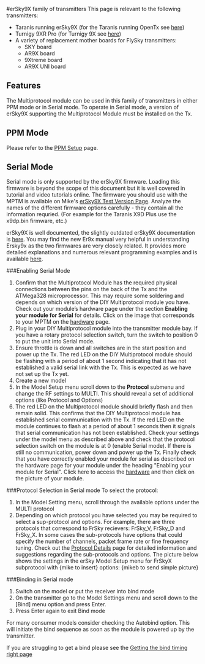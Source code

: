 #erSky9X family of transmitters
This page is relevant to the following transmitters:  
 - Taranis running erSky9X (for the Taranis running OpenTx see [here](Tx-Taranis.md))
 - Turnigy 9XR Pro (for Turnigy 9X see [here](Tx-FlyskyTH9X.md))
 - A variety of replacement mother boards for FlySky transmitters:  
    - SKY board
    - AR9X board
    - 9Xtreme board
    - AR9X UNI board


## Features
The Multiprotocol module can be used in this family of transmitters in either PPM mode or in Serial mode.  To operate in Serial mode, a version of erSky9X supporting the Multiprotocol Module must be installed on the Tx. 

## PPM Mode
Please refer to the [PPM Setup](PPM_Setup.md) page. 


## Serial Mode
Serial mode is only supported by the erSky9X firmware.  Loading this firmware is beyond the scope of this document but it is well covered in tutorial and video tutorials online. The firmware you should use with the MPTM is available on Mike's [erSky9X Test Version Page](http://openrcforums.com/forum/viewtopic.php?f=7&t=4676).  Analyze the names of the different firmware options carefully - they contain all the information requried. (For example for the Taranis X9D Plus use the x9dp.bin firmware, etc.)
 
erSky9X is well documented, the slightly outdated erSky9X documentation is [here](http://openrcforums.com/forum/viewtopic.php?f=5&t=6473#p90349).  You may find the new Er9x manual very helpful in understanding Ersky9x as the two firmwares are very closely related. It provides more detailed explanations and numerous relevant programming examples and is available [here](http://openrcforums.com/forum/viewtopic.php?f=5&t=6473#p90349).

###Enabling Serial Mode
1. Confirm that the Multiprotocol Module has the required physical connections between the pins on the back of the Tx and the ATMega328 microprocessor.  This may require some soldering and depends on which version of the DIY Multiprotocol module you have.  Check out your module’s hardware page under the section **Enabling your module for Serial** for details. Click on the image that corresponds to your MPTM on the [hardware](Hardware.md) page. 
1. Plug in your DIY Multiprotocol module into the transmitter module bay.  If you have a rotary protocol selection switch, turn the switch to position 0 to put the unit into Serial mode.  
1. Ensure throttle is down and all switches are in the start position and power up the Tx.  The red LED on the DIY Multiprotocol module should be flashing with a period of about 1 second indicating that it has not established a valid serial link with the Tx.  This is expected as we have not set up the Tx yet.
1.  Create a new model 
1. In the Model Setup menu scroll down to the **Protocol** submenu and change the RF settings to MULTI.  This should reveal a set of additional options (like Protocol and Options) 
1. The red LED on the Multiprotocol module should briefly flash and then remain solid.  This confirms that the DIY Multiprotocol module has established serial communication with the Tx.  If the red LED on the module continues to flash at a period of about 1 seconds then it signals that serial communication has not been established.  Check your settings under the model menu as described above and check that the protocol selection switch on the module is at 0 (enable Serial mode).  If there is still no communication, power down and power up the Tx.  Finally check that you have correctly enabled your module for serial as described on the hardware page for your module under the heading "Enabling your module for Serial". Click here to access the [hardware](Hardware.md) and then click on the picture of your module.

###Protocol Selection in Serial mode
To select the protocol:
 1. In the Model Setting menu, scroll through the available options under the MULTI protocol   
 1. Depending on which protocol you have selected you may be required to select a sup-protocol and options.  For example, there are three protocols that correspond to FrSky recievers: FrSky_V, FrSky_D and FrSky_X.  In some cases the sub-protocols have options that could specify the number of channels, packet frame rate or fine frequency tuning. Check out the [Protocol Details](Protocol_Details.md) page for detailed information and suggestions regarding the sub-protocols and options. The picture below shows the settings in the erSky Model Setup menu for FrSkyX subprotocol with {mike to insert} options:
 {mikeb to send simple picture}

###Binding in Serial mode
1. Switch on the model or put the receiver into bind mode 
1. On the transmitter go to the Model Settings menu and scroll down to the [Bind] menu option and press Enter. 
1. Press Enter again to exit Bind mode 

For many consumer models consider checking the Autobind option.  This will initiate the bind sequence as soon as the module is powered up by the transmitter.

If you are struggling to get a bind please see the [Getting the bind timing right page](Bind_Timing.md)

